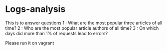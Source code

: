 # Logs-analysis
This is to answer questions
1 : What are the most popular three articles of all time?
2 : Who are the most popular article authors of all time?
3 : On which days did more than 1% of requests lead to errors?

Please run it on vagrant 
